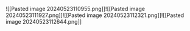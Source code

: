 ![[Pasted image 20240523110955.png]]![[Pasted image 20240523111927.png]]![[Pasted image 20240523112321.png]]![[Pasted image 20240523112644.png]]